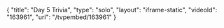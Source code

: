 {
    "title": "Day 5 Trivia",
    "type": "solo",
    "layout": "iframe-static",
    "videoId": "163961",
    "url": "\/tvpembed\/163961"
}
